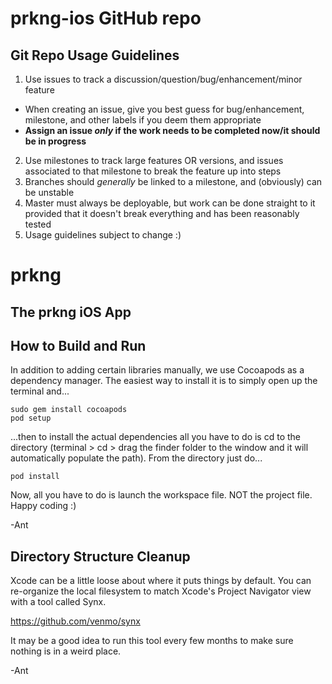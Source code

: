# prkng-ios GitHub repo

Git Repo Usage Guidelines
--------------------

1. Use issues to track a discussion/question/bug/enhancement/minor feature
  - When creating an issue, give you best guess for bug/enhancement, milestone, and other labels if you deem them appropriate
  -  __Assign an issue _only_ if the work needs to be completed now/it should be in progress__
2. Use milestones to track large features OR versions, and issues associated to that milestone to break the feature up into steps
3. Branches should _generally_ be linked to a milestone, and (obviously) can be unstable
4. Master must always be deployable, but work can be done straight to it provided that it doesn't break everything and has been reasonably tested
5. Usage guidelines subject to change :)

prkng
=====

The prkng iOS App
-----------------


How to Build and Run
--------------------

In addition to adding certain libraries manually, we use Cocoapods as a dependency manager. The easiest way to install it is to simply open up the terminal and...

    sudo gem install cocoapods
    pod setup

...then to install the actual dependencies all you have to do is cd to the directory (terminal > cd > drag the finder folder to the window and it will automatically populate the path). From the directory just do...

    pod install

Now, all you have to do is launch the workspace file. NOT the project file. Happy coding :)

-Ant


Directory Structure Cleanup
--------------------
Xcode can be a little loose about where it puts things by default. 
You can re-organize the local filesystem to match Xcode's Project Navigator view with a tool called Synx. 

https://github.com/venmo/synx

It may be a good idea to run this tool every few months to make sure nothing is in a weird place. 

-Ant
